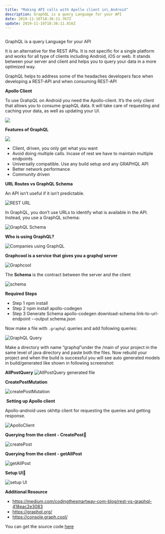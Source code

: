 ```yaml
---
title: "Making API calls with Apollo client in\_Android"
description: GraphQL is a query Language for your API
date: 2019-11-16T18:36:11.767Z
update: 2019-11-16T18:36:11.816Z
---
```

![]()

GraphQL is a query Language for your API

It is an alternative for the REST APIs. It is not specific for a single platform and works for all type of clients including Android, iOS or web. It stands between your server and client and helps you to query your data in a more optimized way. 

GraphQL helps to address some of the headaches developers face when developing a REST-API and when consuming REST-API

**Apollo Client**

To use GrahpQL on Android you need the Apollo-client. It’s the only client that allows you to consume graphQL data. It will take care of requesting and caching your data, as well as updating your UI.

![](/images/uploads/1_-ifernutg6-6e_fb2u0tea.png)

**Features of GraphQL**

![](/images/uploads/screenshot-2019-11-16-at-8.31.29-am.png)

* Client, driven, you only get what you want
* Avoid doing multiple calls. Incase of rest we have to maintain multiple endpoints
* Universally compatible. Use any build setup and any GRAPHQL API
* Better network performance
* Community driven

**URL Routes vs GraphQL Schema**

An API isn’t useful if it isn’t predictable.

![REST URL](/images/uploads/screenshot-2019-11-15-at-5.58.58-pm.png "Rest URL Route")

In GraphQL, you don’t use URLs to identify what is available in the API. Instead, you use a GraphQL schema:

![GraphQL Schema](/images/uploads/screenshot-2019-11-15-at-5.59.17-pm.png "GraphQL Schema")

**Who is using GraphQL?**

![Companies using GraphQL](/images/uploads/screenshot-2019-11-16-at-9.05.51-am.png "Companies using GraphQL")

**Graphcool is a service that gives you a graphql server**

![Graphcool](/images/uploads/screenshot-2019-11-16-at-8.45.02-am.png "Graphcool")

The **Schema** is the contract between the server and the client

![schema](/images/uploads/screenshot-2019-11-16-at-8.43.04-am.png "schema")

**Required Steps**

* Step 1
npm install
* Step 2
npm install apollo-codegen
* Step 3 Generate Schema
apollo-codegen download-schema link-to-url-endpoint --output schema.json

Now make a file with `.graphql` queries and add following queries:

![GraphQL Query](/images/uploads/screenshot-2019-11-16-at-7.36.16-am.png "GraphQL Query")

Make a directory with name “graphql”under the /main of your project in the same level of java directory and paste both the files. Now rebuild your project and when the build is successful you will see auto generated models in build/generated like shown in following screenshot:

**AllPostQuery**
![AllPostQuery generated file](/images/uploads/screenshot-2019-11-16-at-7.44.02-am.png "AllPostQuery generated file")

**CreatePostMutation**

![createPostMutation](/images/uploads/screenshot-2019-11-16-at-7.45.38-am.png "createPostMutation")

 **Setting up Apollo client**

Apollo-android uses okhttp client for requesting the queries and getting response.

![ApolloClient](/images/uploads/screenshot-2019-11-16-at-7.53.13-am.png "ApolloClient")

**Querying from the client - CreatePost**

![createPost](/images/uploads/screenshot-2019-11-16-at-8.08.30-am.png "createPost")

**Querying from the client - getAllPost**

![getAllPost](/images/uploads/screenshot-2019-11-16-at-8.01.09-am.png "getAllPost")

**Setup UI**

![setup UI](/images/uploads/screenshot-2019-11-16-at-8.12.15-am.png "setup UI")

**Additional Resource**

* <https://medium.com/codingthesmartway-com-blog/rest-vs-graphql-418eac2e3083>
* <https://graphql.org/>
* <https://console.graph.cool/>

You can get the source code [here](https://github.com/gconnect/Android_GraphQL_Apollo)
